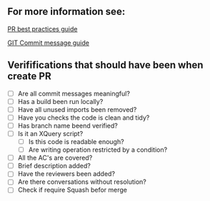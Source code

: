 ## For more information see:
[PR best practices guide](https://confluence.fpa.rbxd.ds/display/ID/DRAFT+-+Pull+Request+Best+practices)

[GIT Commit message guide](https://confluence.fpa.rbxd.ds/display/ID/Git+Commit+message)

## Verififications that should have been when create PR
- [ ] Are all commit messages meaningful?
- [ ] Has a build been run locally?
- [ ] Have all unused imports been removed?
- [ ] Have you checks the code is clean and tidy?
- [ ] Has branch name beend verified?
- [ ] Is it an XQuery script?
    - [ ] Is this code is readable enough?
    - [ ] Are writing operation restricted by a condition?
- [ ] All the AC's are covered?
- [ ] Brief description added?
- [ ] Have the reviewers been added?
- [ ] Are there conversations without resolution?
- [ ] Check if require Squash befor merge

